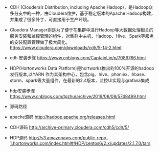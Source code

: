 * CDH (Cloudera’s Distribution, including Apache Hadoop)，是Hadoop众多分支中的一种，由Cloudera维护，基于稳定版本的Apache Hadoop构建，并集成了很多补丁，可直接用于生产环境。
* Cloudera Manager则是为了便于在集群中进行Hadoop等大数据处理相关的服务安装和监控管理的组件，对集群中主机、Hadoop、Hive、Spark等服务的安装配置管理做了极大简化。https://www.cloudera.com/downloads/cdh/5-14-2.html
* cdh 安装步骤 https://www.cnblogs.com/CaptainLin/p/7089766.html

* HDP(Hortonworks Data Platform)是hortworks推出的100%开源的hadoop发行版本,以YARN 作为其架构中心，包含pig、hive、phoniex、hbase、storm、spark等大量组件，在最新的2.4版本，监控UI实现与grafana集成

* hdp安装步骤
https://www.cnblogs.com/tgzhu/archive/2016/08/08/5748499.html

* 源码路径

* apache源码
http://hadoop.apache.org/releases.html

* CDH源码
http://archive-primary.cloudera.com/cdh5/cdh/5/

* HDP源码
http://s3.amazonaws.com/public-repo-1.hortonworks.com/index.html#/HDP/centos6/2.x/updates/2.1.7.0/tars
